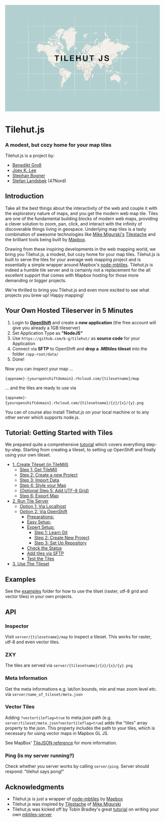 ![tile hut cover](assets/tilehutjs_title.png)

Tilehut.js
==========
### A modest, but cozy home for your map tiles


Tilehut.js is a project by:

- [Benedikt Groß](http://benedikt-gross.de)
- [Joey K. Lee](http://jk-lee.com)
- [Stephan Bogner](http://stephanbogner.de)
- [Stefan Landsbek](http://47nord.de) (47Nord)


## Introduction
Take all the best things about the interactivity of the web and couple it with the exploratory nature of maps, and you get the modern web map tile. Tiles are one of the fundamental building blocks of modern web maps, providing a clever solution to zoom, pan, click, and interact with the infinity of discoverable things living in geospace. Underlying map tiles is a tasty combination of awesome technologies like [Mike Migurski's](http://mike.teczno.com/) [Tilestache](http://tilestache.org/) and the brilliant tools being built by [Mapbox](mapbox.com). 

Drawing from these inspiring developments in the web mapping world, we bring you Tilehut.js, a modest, but cozy home for your map tiles. Tilehut.js is built to serve the tiles for your average web mapping project and is essentially a simple wrapper around Mapbox's [node-mbtiles](https://github.com/mapbox/node-mbtiles). Tilehut.js is indeed a humble tile server and is certainly not a replacement for the all excellent support that comes with Mapbox hosting for those more demanding or bigger projects.

We're thrilled to bring you Tilehut.js and even more excited to see what projects you brew up! Happy mapping!

## Your Own Hosted Tileserver in 5 Minutes
1. Login to **[OpenShift](https://www.openshift.com/)** and create a **new application** (the free account will give you already a 1GB tileserver)
2. Set Application Type as **"NodeJS"** 
3. Use `https://github.com/b-g/tilehut/` as **source code** for your Application
4. Connect via **SFTP** to OpenShift and **drop a .MBtiles tileset** into the folder `/app-root/data/`
5. Done!

Now you can inspect your map ...

`{appname}-{youropenshiftdomain}.rhcloud.com/{tilesetname}/map`

... and the tiles are ready to use via

`{appname}-{youropenshiftdomain}.rhcloud.com/{tilesetname}/{z}/{x}/{y}.png`


You can of course also install Tilehut.js on your local machine or to any other server which supports node.js.


## Tutorial: Getting Started with Tiles
We prepared quite a comprehensive [tutorial](https://github.com/b-g/tilehut/tree/master/tutorial) which covers everything step-by-step. Starting from creating a tileset, to setting up OpenShift and finally using your own tileset. 

- [1. Create Tileset (in TileMill)](tutorial#1-create-tileset-in-tilemill)
  - [Step 1: Get TileMill](tutorial#step-1-get-tilemill)
  - [Step 2: Create a new Project](tutorial#step-2-create-a-new-project)
  - [Step 3: Import Data](tutorial#step-3-import-data)
  - [Step 4: Style your Map](tutorial#step-4-style-your-map)
  - [(Optional Step 5: Add UTF-8 Grid)](tutorial#optional-step-5-add-utf-8-grid)
  - [Step 6: Export Map](tutorial#step-6-export-map)
- [2. Run Tile Server](tutorial#2-run-tile-server)
  - [Option 1: Via Localhost](tutorial#option-1-via-localhost)
  - [Option 2: Via OpenShift](tutorial#option-2-via-openshift)
    - [Preparations:](tutorial#preparations)
    - [Easy Setup:](tutorial#easy-setup)
    - [Expert Setup:](tutorial#expert-setup)
      - [Step 1: Learn Git](tutorial#step-1-learn-git)
      - [Step 2: Create New Project](tutorial#step-2-create-new-project)
      - [Step 3: Set Up Repository](tutorial#step-3-set-up-repository)
    - [Check the Status](tutorial#check-the-status)
    - [Add tiles via SFTP](tutorial#add-tiles-via-sftp)
    - [Test the Tiles](tutorial#test-the-tiles)
- [3. Use The Tileset](tutorial#3-use-the-tileset)

## Examples

See the [examples](https://github.com/b-g/tilehut/tree/master/examples) folder for how to use the tilset (raster, utf-8 grid and vector tiles) in your own projects.

## API

### Inspector
Visit `server/{tilesetname}/map` to inspect a tileset. This works for raster, utf-8 and even vector tiles.

### ZXY
The tiles are served via `server/{tilesetname}/{z}/{x}/{y}.png`

### Meta Information
Get the meta informations e.g. lat/lon bounds, min and max zoom level etc. via `server/name_of_tileset/meta.json`
     
### Vector Tiles
Adding `?vectortileflag=true` to meta.json path (e.g. `server/tileset/meta.json?vectortileflag=true`) adds the "tiles" array property to the json. This property includes the path to your tiles, which is necessary for using vector maps in Mapbox GL JS.

See MapBox' [TileJSON reference](https://github.com/mapbox/tilejson-spec/tree/master/2.1.0) for more information.

### Ping (is my server running?)
Check whether you server works by calling `server/ping`. Server should respond: "tilehut says pong!"

## Acknowledgments

- Tilehut.js is just a wrapper of [node-mbtiles](https://github.com/mapbox/node-mbtiles) by [Mapbox](https://www.mapbox.com/)
- Tilehut.js was inspired by [Tilestache](http://tilestache.org/) of [Mike Migurski](http://mike.teczno.com/)
- Tilehut.js was kicked off by Tobin Bradley's great [tutorial](https://www.youtube.com/watch?v=CwAQSKsSQhI) on writing your own [mbtiles-server](https://github.com/tobinbradley/mbtiles-server)

